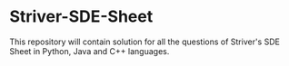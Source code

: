 # Striver-SDE-Sheet
This repository will contain solution for all the questions of Striver's SDE Sheet in Python, Java and C++ languages.
